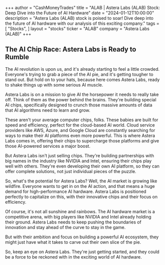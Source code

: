 +++
author = "CashMoneyTrades"
title = "ALAB |  Astera Labs (ALAB) Stock: Deep Dive into the Future of AI Hardware"
date = "2024-01-12T10:00:00"
description = "Astera Labs (ALAB) stock is poised to soar! Dive deep into the future of AI hardware with our analysis of this exciting company."
tags = [
"Stocks",
]
layout = "stocks"
ticker = "ALAB"
company = "Astera Labs (ALAB)"
+++
        


## The AI Chip Race: Astera Labs is Ready to Rumble

The AI revolution is upon us, and it's already starting to feel a little crowded. Everyone's trying to grab a piece of the AI pie, and it's getting tougher to stand out. But hold on to your hats, because here comes Astera Labs, ready to shake things up with some serious AI muscle.

Astera Labs is on a mission to give AI the horsepower it needs to really take off. Think of them as the power behind the brains. They're building special AI chips, specifically designed to crunch those massive amounts of data that AI algorithms need to learn and grow. 

These aren't your average computer chips, folks. These babies are built for speed and efficiency, perfect for the cloud-based AI world. Cloud service providers like AWS, Azure, and Google Cloud are constantly searching for ways to make their AI platforms even more powerful. This is where Astera Labs comes in, offering their chips to supercharge those platforms and give those AI-powered services a major boost.

But Astera Labs isn't just selling chips. They're building partnerships with big names in the industry like NVIDIA and Intel, ensuring their chips play well with others. They're even developing their own AI platform, so they can offer complete solutions, not just individual pieces of the puzzle. 

So, what's the potential for Astera Labs? Well, the AI market is growing like wildfire. Everyone wants to get in on the AI action, and that means a huge demand for high-performance AI hardware. Astera Labs is positioned perfectly to capitalize on this, with their innovative chips and their focus on efficiency. 

Of course, it's not all sunshine and rainbows. The AI hardware market is a competitive arena, with big players like NVIDIA and Intel already holding their ground. Astera Labs needs to keep pushing the boundaries of innovation and stay ahead of the curve to stay in the game. 

But with their ambition and focus on building a powerful AI ecosystem, they might just have what it takes to carve out their own slice of the pie. 

So, keep an eye on Astera Labs. They're just getting started, and they could be a force to be reckoned with in the exciting world of AI hardware. 

        
